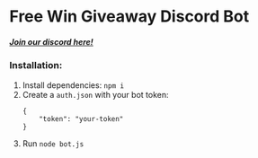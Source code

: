 # Free Win Giveaway Discord Bot

##### [Join our discord here!](https://discord.gg/pgaW7K4)

### Installation:
1. Install dependencies: `npm i`
2. Create a `auth.json` with your bot token:
    ```
    {
        "token": "your-token"
    }
    ```
3. Run `node bot.js`
